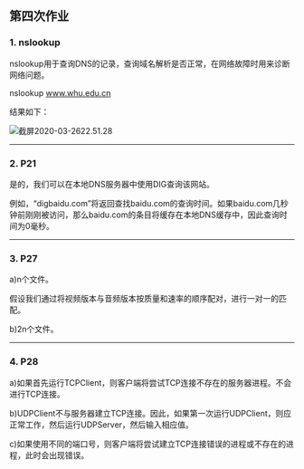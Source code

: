 ## 第四次作业

### 1. nslookup

nslookup用于查询DNS的记录，查询域名解析是否正常，在网络故障时用来诊断网络问题。

nslookup www.whu.edu.cn

结果如下：

![截屏2020-03-2622.51.28](/Users/chenanran/Desktop/截屏2020-03-2622.51.28.png)

------

### 2. P21

是的，我们可以在本地DNS服务器中使用DIG查询该网站。

例如，“digbaidu.com”将返回查找baidu.com的查询时间。如果baidu.com几秒钟前刚刚被访问，那么baidu.com的条目将缓存在本地DNS缓存中，因此查询时间为0毫秒。

------

### 3. P27

a)n个文件。

假设我们通过将视频版本与音频版本按质量和速率的顺序配对，进行一对一的匹配。

b)2n个文件。

------

### 4. P28

a)如果首先运行TCPClient，则客户端将尝试TCP连接不存在的服务器进程。不会进行TCP连接。

b)UDPClient不与服务器建立TCP连接。因此，如果第一次运行UDPClient，则应正常工作，然后运行UDPServer，然后输入相应值。

c)如果使用不同的端口号，则客户端将尝试建立TCP连接错误的进程或不存在的进程，此时会出现错误。

